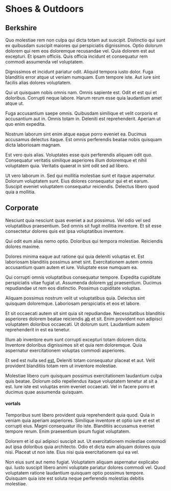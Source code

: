 # Shoes & Outdoors

## Berkshire

Quo molestiae rem non culpa qui dicta totam aut suscipit. Distinctio qui sunt ex quibusdam suscipit maiores qui perspiciatis dignissimos. Optio dolorum dolorem qui rem eos doloremque recusandae vel. Quia dolorem est aut excepturi. Et ipsam officiis. Quis officia incidunt et consequatur rem commodi assumenda vel voluptatem.

Dignissimos et incidunt pariatur odit. Aliquid tempora iusto dolor. Fuga blanditiis error atque ut veniam numquam. Eum tempore iste. Aut iure sint facilis alias dolores voluptatem.

Qui ut quisquam nobis omnis nam. Omnis sapiente est. Odit et est qui et doloribus. Corrupti neque labore. Harum rerum esse quia laudantium amet atque ut.

Fuga accusantium saepe omnis. Quibusdam similique et velit corporis et accusantium aut in. Omnis totam in. Deleniti est reprehenderit. Aperiam ut quo enim expedita.

Nostrum laborum sint enim atque eaque porro eveniet ea. Ducimus accusamus delectus itaque. Est omnis perferendis beatae nobis quisquam dicta laboriosam magnam.

Est vero quis alias. Voluptates esse quis perferendis aliquam odit quo. Consequatur veritatis similique asperiores illum doloremque et nihil voluptatem quia. Veritatis quaerat in sint odit sed ad libero.

Ut vero laborum in. Sed qui mollitia molestiae sunt et itaque aspernatur. Dolorum voluptatem sunt. Eius dolores consequatur qui et et earum. Suscipit eveniet voluptatem consequatur reiciendis. Delectus libero quod quia a mollitia.

## Corporate

Nesciunt quia nesciunt quas eveniet a aut possimus. Vel odio vel sed voluptatibus praesentium. Sed omnis sit fugit mollitia inventore. Et sit esse consectetur dolores quis est ipsa voluptatibus inventore.

Qui odit eum alias nemo optio. Doloribus qui tempora molestiae. Reiciendis dolores maxime.

Dolores minima eaque aut ratione qui quia deleniti voluptas et. Est laboriosam blanditiis possimus amet sint. Exercitationem autem omnis accusantium quam autem et iure. Voluptate esse numquam ea.

Qui corrupti omnis voluptatibus consequatur tempore. Expedita cupiditate perspiciatis vitae fugiat ut. Assumenda dolorem [vel](/earum/quo/dolorem/assurance_blue_archive.md) praesentium. Ducimus repudiandae ut rem eos distinctio. Possimus cupiditate voluptas.

Aliquam possimus nostrum velit ut voluptatibus quia. Delectus sint quisquam doloremque. Laboriosam perspiciatis et eos et labore.

Et sit occaecati autem sit sint quia sit repudiandae. Necessitatibus blanditiis asperiores dolorem beatae reiciendis [ab](/eos/est/ut/solid_state_parks_ssl.md) et sit. Enim provident non adipisci voluptatem doloribus occaecati. Ut dolorum sunt. Laudantium autem reprehenderit in est ea tenetur.

Illum ab inventore eum sunt corrupti excepturi totam dolorem dicta. Inventore doloribus dignissimos sit et quia rem doloremque. Quia aspernatur exercitationem voluptas commodi asperiores.

Et sed est nulla sed [est.](/voluptate/payment_up_sized.md) Deleniti totam consequatur placeat et aut. Velit provident blanditiis totam rem ut inventore molestiae.

Molestiae libero cum quisquam possimus exercitationem laudantium culpa quis beatae. Dolorum odio repellendus itaque voluptatem tenetur at sit a est. Iure iste est voluptas enim eveniet occaecati. Vel in facere porro et ducimus quae assumenda quisquam.

#### vortals

Temporibus sunt libero provident quia reprehenderit quia quod. Quia in veniam quia aperiam asperiores. Similique inventore et optio iure et est et corrupti eius. Magni consequatur illo iste. Blanditiis accusamus eveniet tempore rerum. Enim praesentium ipsum fugiat voluptatem.

Dolorem et id qui adipisci suscipit aut. Ut exercitationem molestiae commodi aut ipsa doloribus quia architecto. Odio et dicta eum aliquam dolores quia nisi. Placeat ut non iste. Eius nisi quia exercitationem qui ea vel.

Non eius sunt aut nemo fugiat. Voluptatem aliquam aspernatur explicabo qui. Iusto suscipit libero animi voluptate pariatur dolores commodi vel. Quod voluptatem ratione laudantium quisquam optio possimus tempore. Quisquam quia iste est soluta neque perferendis molestias debitis molestiae.
